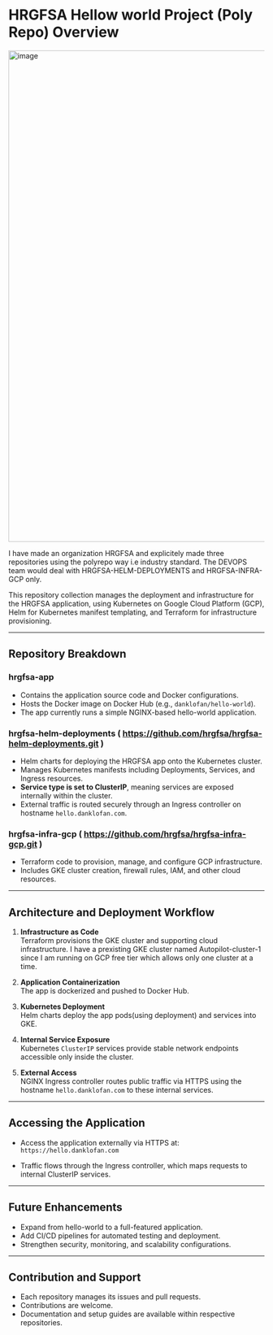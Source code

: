 # HRGFSA Hellow world Project (Poly Repo) Overview

<img width="1914" height="967" alt="image" src="https://github.com/user-attachments/assets/8acf8454-879e-4683-a036-d6945cd935cf" />


I have made an organization HRGFSA and explicitely made three repositories using the polyrepo way i.e industry standard. The DEVOPS team would deal with HRGFSA-HELM-DEPLOYMENTS and HRGFSA-INFRA-GCP only.

This repository collection manages the deployment and infrastructure for the HRGFSA application, using Kubernetes on Google Cloud Platform (GCP), Helm for Kubernetes manifest templating, and Terraform for infrastructure provisioning.

---

## Repository Breakdown

### hrgfsa-app
- Contains the application source code and Docker configurations.
- Hosts the Docker image on Docker Hub (e.g., `danklofan/hello-world`).
- The app currently runs a simple NGINX-based hello-world application.

### hrgfsa-helm-deployments ( https://github.com/hrgfsa/hrgfsa-helm-deployments.git )
- Helm charts for deploying the HRGFSA app onto the Kubernetes cluster.
- Manages Kubernetes manifests including Deployments, Services, and Ingress resources.
- **Service type is set to ClusterIP**, meaning services are exposed internally within the cluster.
- External traffic is routed securely through an Ingress controller on hostname `hello.danklofan.com`.

### hrgfsa-infra-gcp ( https://github.com/hrgfsa/hrgfsa-infra-gcp.git  )
- Terraform code to provision, manage, and configure GCP infrastructure.
- Includes GKE cluster creation, firewall rules, IAM, and other cloud resources.

---

## Architecture and Deployment Workflow

1. **Infrastructure as Code**  
   Terraform provisions the GKE cluster and supporting cloud infrastructure. I have a prexisting GKE cluster named Autopilot-cluster-1 since I am running on GCP free tier which allows only one cluster at a time.

2. **Application Containerization**  
   The app is dockerized and pushed to Docker Hub.

3. **Kubernetes Deployment**  
   Helm charts deploy the app pods(using deployment) and services into GKE.

4. **Internal Service Exposure**  
   Kubernetes `ClusterIP` services provide stable network endpoints accessible only inside the cluster.

5. **External Access**  
   NGINX Ingress controller routes public traffic via HTTPS using the hostname `hello.danklofan.com` to these internal services.

---

## Accessing the Application

- Access the application externally via HTTPS at:  
  `https://hello.danklofan.com`

- Traffic flows through the Ingress controller, which maps requests to internal ClusterIP services.

---

## Future Enhancements

- Expand from hello-world to a full-featured application.
- Add CI/CD pipelines for automated testing and deployment.
- Strengthen security, monitoring, and scalability configurations.

---

## Contribution and Support

- Each repository manages its issues and pull requests.
- Contributions are welcome.
- Documentation and setup guides are available within respective repositories.

